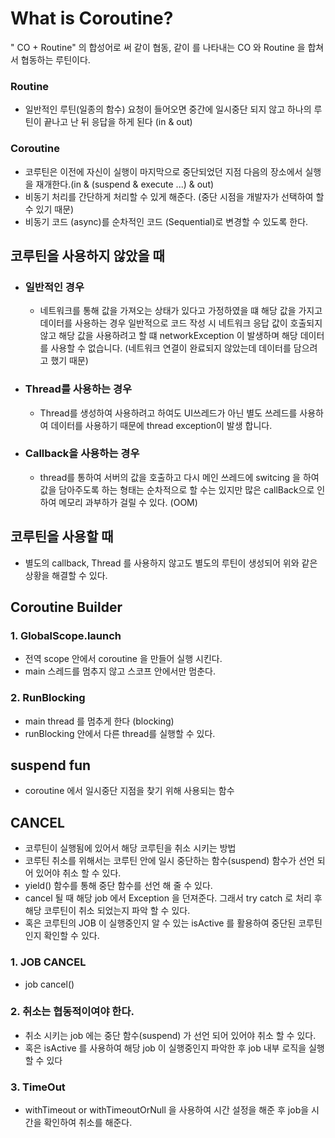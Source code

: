 # What is Coroutine?
" CO + Routine" 의 합성어로 써 같이 협동, 같이 를 나타내는 CO 와 Routine 을 합쳐서 협동하는 루틴이다.


### Routine
- 일반적인 루틴(일종의 함수) 요청이 들어오면 중간에 일시중단 되지 않고 하나의 루틴이 끝나고 난 뒤 응답을 하게 된다 (in & out)


### Coroutine
- 코루틴은 이전에 자신이 실행이 마지막으로 중단되었던 지점 다음의 장소에서 실행을 재개한다.(in & (suspend & execute ...) & out)
- 비동기 처리를 간단하게 처리할 수 있게 해준다. (중단 시점을 개발자가 선택하여 할 수 있기 때문)
- 비동기 코드 (async)를 순차적인 코드 (Sequential)로 변경할 수 있도록 한다.

## 코루틴을 사용하지 않았을 때 
- ### 일반적인 경우
  - 네트워크를 통해 값을 가져오는 상태가 있다고 가정하였을 떄 해당 값을 가지고 데이터를 사용하는 경우 일반적으로 코드 작성 시 네트워크 응답 값이 호출되지 않고 해당 값을 사용하려고 할 떄 networkException 이 발생하며 해당 데이터를 사용할 수 없습니다.
(네트워크 연결이 완료되지 않았는데 데이터를 담으려고 했기 때문)
- ### Thread를 사용하는 경우
  - Thread를 생성하여 사용하려고 하여도 UI쓰레드가 아닌 별도 쓰레드를 사용하여 데이터를 사용하기 때문에 thread exception이 발생 합니다.
- ### Callback을 사용하는 경우
  - thread를 통하여 서버의 값을 호출하고 다시 메인 쓰레드에 switcing 을 하여 값을 담아주도록 하는 형태는 순차적으로 할 수는 있지만 많은 callBack으로 인하여 메모리 과부하가 걸릴 수 있다. (OOM)

## 코루틴을 사용할 때 
- 별도의 callback, Thread 를 사용하지 않고도 별도의 루틴이 생성되어 위와 같은 상황을 해결할 수 있다.


## Coroutine Builder
### 1. GlobalScope.launch
 - 전역 scope 안에서 coroutine 을 만들어 실행 시킨다. 
 - main 스레드를 멈추지 않고 스코프 안에서만 멈춘다.
### 2. RunBlocking
 - main thread 를 멈추게 한다 (blocking)
 - runBlocking 안에서 다른 thread를 실행할 수 있다.


## suspend fun
- coroutine 에서 일시중단 지점을 찾기 위해 사용되는 함수


## CANCEL
- 코루틴이 실행됨에 있어서 해당 코루틴을 취소 시키는 방법
- 코루틴 취소를 위해서는 코루틴 안에 일시 중단하는 함수(suspend) 함수가 선언 되어 있어야 취소 할 수 있다.
- yield() 함수를 통해 중단 함수를 선언 해 줄 수 있다.
- cancel 될 때 해당 job 에서 Exception 을 던져준다. 그래서 try catch 로 처리 후 해당 코루틴이 취소 되었는지 파악 할 수 있다.
- 혹은 코루틴의 JOB 이 실행중인지 알 수 있는 isActive 를 활용하여 중단된 코루틴인지 확인할 수 있다.

### 1. JOB CANCEL
- job cancel()

### 2. 취소는 협동적이여야 한다.
- 취소 시키는 job 에는 중단 함수(suspend) 가 선언 되어 있어야 취소 할 수 있다.
- 혹은 isActive 를 사용하여 해당 job 이 실행중인지 파악한 후 job 내부 로직을 실행할 수 있다

### 3. TimeOut
- withTimeout or withTimeoutOrNull 을 사용하여 시간 설정을 해준 후 job을 시간을 확인하여 취소를 해준다.